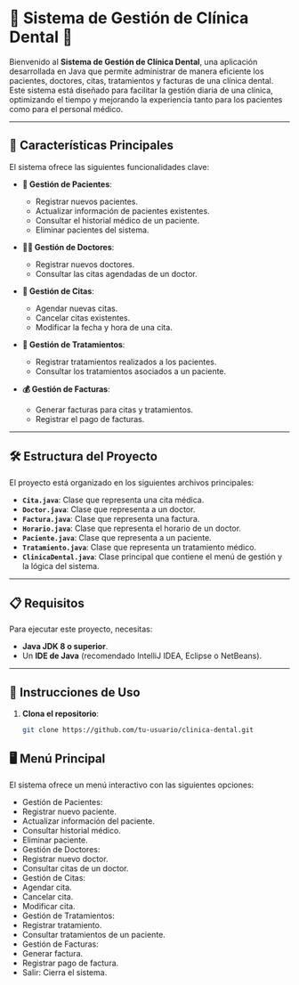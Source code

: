 # 🦷 Sistema de Gestión de Clínica Dental 🏥

Bienvenido al **Sistema de Gestión de Clínica Dental**, una aplicación desarrollada en Java que permite administrar de manera eficiente los pacientes, doctores, citas, tratamientos y facturas de una clínica dental. Este sistema está diseñado para facilitar la gestión diaria de una clínica, optimizando el tiempo y mejorando la experiencia tanto para los pacientes como para el personal médico.

---

## 🌟 Características Principales

El sistema ofrece las siguientes funcionalidades clave:

- **👤 Gestión de Pacientes**:
  - Registrar nuevos pacientes.
  - Actualizar información de pacientes existentes.
  - Consultar el historial médico de un paciente.
  - Eliminar pacientes del sistema.

- **👨‍⚕️ Gestión de Doctores**:
  - Registrar nuevos doctores.
  - Consultar las citas agendadas de un doctor.

- **📅 Gestión de Citas**:
  - Agendar nuevas citas.
  - Cancelar citas existentes.
  - Modificar la fecha y hora de una cita.

- **💊 Gestión de Tratamientos**:
  - Registrar tratamientos realizados a los pacientes.
  - Consultar los tratamientos asociados a un paciente.

- **💰 Gestión de Facturas**:
  - Generar facturas para citas y tratamientos.
  - Registrar el pago de facturas.

---

## 🛠️ Estructura del Proyecto

El proyecto está organizado en los siguientes archivos principales:

- **`Cita.java`**: Clase que representa una cita médica.
- **`Doctor.java`**: Clase que representa a un doctor.
- **`Factura.java`**: Clase que representa una factura.
- **`Horario.java`**: Clase que representa el horario de un doctor.
- **`Paciente.java`**: Clase que representa a un paciente.
- **`Tratamiento.java`**: Clase que representa un tratamiento médico.
- **`ClinicaDental.java`**: Clase principal que contiene el menú de gestión y la lógica del sistema.

---

## 📋 Requisitos

Para ejecutar este proyecto, necesitas:

- **Java JDK 8 o superior**.
- Un **IDE de Java** (recomendado IntelliJ IDEA, Eclipse o NetBeans).

---

## 🚀 Instrucciones de Uso

1. **Clona el repositorio**:
   ```bash
   git clone https://github.com/tu-usuario/clinica-dental.git

## 🖥️ Menú Principal

El sistema ofrece un menú interactivo con las siguientes opciones:

- Gestión de Pacientes:
- Registrar nuevo paciente.
- Actualizar información del paciente.
- Consultar historial médico.
- Eliminar paciente.
- Gestión de Doctores:
- Registrar nuevo doctor.
- Consultar citas de un doctor.
- Gestión de Citas:
- Agendar cita.
- Cancelar cita.
- Modificar cita.
- Gestión de Tratamientos:
- Registrar tratamiento.
- Consultar tratamientos de un paciente.
- Gestión de Facturas:
- Generar factura.
- Registrar pago de factura.
- Salir: Cierra el sistema.


